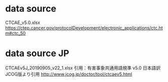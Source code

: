 # data source

CTCAE_v5.0.xlsx
https://ctep.cancer.gov/protocolDevelopment/electronic_applications/ctc.htm#ctc_50

# data source JP
CTCAEv5J_20190905_v22_1.xlsx
引用：有害事象共通用語規準 v5.0 日本語訳JCOG版より引用
http://www.jcog.jp/doctor/tool/ctcaev5.html
